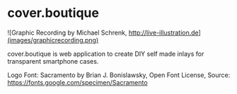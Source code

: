 # cover.boutique

![Graphic Recording by Michael Schrenk, http://live-illustration.de](images/graphicrecording.png)

cover.boutique is web application to create DIY self made inlays for transparent smartphone cases.




Logo Font: Sacramento by Brian J. Bonislawsky, Open Font License, Source: https://fonts.google.com/specimen/Sacramento
